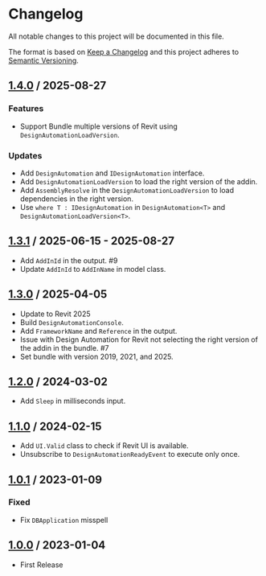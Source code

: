 # Changelog
All notable changes to this project will be documented in this file.

The format is based on [Keep a Changelog](http://keepachangelog.com/en/1.0.0/)
and this project adheres to [Semantic Versioning](http://semver.org/spec/v2.0.0.html).

## [1.4.0] / 2025-08-27
### Features
- Support Bundle multiple versions of Revit using `DesignAutomationLoadVersion`.
### Updates
- Add `DesignAutomation` and `IDesignAutomation` interface.
- Add `DesignAutomationLoadVersion` to load the right version of the addin.
- Add `AssemblyResolve` in the `DesignAutomationLoadVersion` to load dependencies in the right version.
- Use `where T : IDesignAutomation` in `DesignAutomation<T>` and `DesignAutomationLoadVersion<T>`.

## [1.3.1] / 2025-06-15 - 2025-08-27
- Add `AddInId` in the output. #9
- Update `AddInId` to `AddInName` in model class.

## [1.3.0] / 2025-04-05
- Update to Revit 2025
- Build `DesignAutomationConsole`.
- Add `FrameworkName` and `Reference` in the output.
- Issue with Design Automation for Revit not selecting the right version of the addin in the bundle. #7
- Set bundle with version 2019, 2021, and 2025.

## [1.2.0] / 2024-03-02
- Add `Sleep` in milliseconds input.

## [1.1.0] / 2024-02-15
- Add `UI.Valid` class to check if Revit UI is available.
- Unsubscribe to `DesignAutomationReadyEvent` to execute only once.

## [1.0.1] / 2023-01-09
### Fixed
- Fix `DBApplication` misspell

## [1.0.0] / 2023-01-04
- First Release

[vNext]: ../../compare/1.0.0...HEAD
[1.4.0]: ../../compare/1.3.1...1.4.0
[1.3.1]: ../../compare/1.3.0...1.3.1
[1.3.0]: ../../compare/1.2.0...1.3.0
[1.2.0]: ../../compare/1.1.0...1.2.0
[1.1.0]: ../../compare/1.0.0...1.1.0
[1.0.1]: ../../compare/1.0.0...1.0.1
[1.0.0]: ../../compare/1.0.0